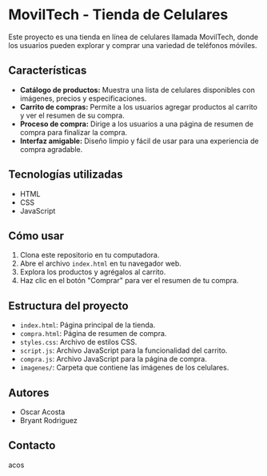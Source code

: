 # MovilTech - Tienda de Celulares

Este proyecto es una tienda en línea de celulares llamada MovilTech, donde los usuarios pueden explorar y comprar una variedad de teléfonos móviles.

## Características

* **Catálogo de productos:** Muestra una lista de celulares disponibles con imágenes, precios y especificaciones.
* **Carrito de compras:** Permite a los usuarios agregar productos al carrito y ver el resumen de su compra.
* **Proceso de compra:** Dirige a los usuarios a una página de resumen de compra para finalizar la compra.
* **Interfaz amigable:** Diseño limpio y fácil de usar para una experiencia de compra agradable.

## Tecnologías utilizadas

* HTML
* CSS
* JavaScript

## Cómo usar

1.  Clona este repositorio en tu computadora.
2.  Abre el archivo `index.html` en tu navegador web.
3.  Explora los productos y agrégalos al carrito.
4.  Haz clic en el botón "Comprar" para ver el resumen de tu compra.

## Estructura del proyecto

* `index.html`: Página principal de la tienda.
* `compra.html`: Página de resumen de compra.
* `styles.css`: Archivo de estilos CSS.
* `script.js`: Archivo JavaScript para la funcionalidad del carrito.
* `compra.js`: Archivo JavaScript para la página de compra.
* `imagenes/`: Carpeta que contiene las imágenes de los celulares.


## Autores

* Oscar Acosta
* Bryant Rodriguez


## Contacto

acos

